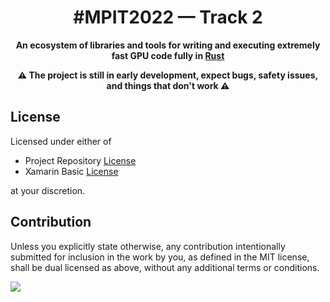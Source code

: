 <div align="center">
  <h1>#MPIT2022 — Track 2</h1>

  <p>
    <strong>An ecosystem of libraries and tools for writing and executing extremely fast GPU code fully in 
    <a href="https://github.com/xamarin/Xamarin.Forms">Rust</a></strong>
  </p>
  <strong>⚠️ The project is still in early development, expect bugs, safety issues, and things that don't work ⚠️</strong>
</div>

## License
Licensed under either of

- Project Repository [License](LICENSE)
- Xamarin Basic [License](https://github.com/xamarin/Xamarin.Forms/blob/5.0.0/LICENSE)

at your discretion.

## Contribution
Unless you explicitly state otherwise, any contribution intentionally submitted for inclusion in the work by you, as defined in the MIT license, shall be dual licensed as above, without any additional terms or conditions.

<img src="https://repobeats.axiom.co/api/embed/2b6820b2402be1162a2b8d0d644af75c1cbcf192.svg" />

